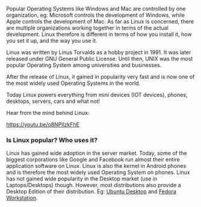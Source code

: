 Popular Operating Systems like Windows and Mac are controlled by one organization, eg: Microsoft controls the development of Windows, while Apple controls the development of Mac. As far as Linux is concerned, there are multiple organizations working together in terms of the actual development. Linux therefore is different in terms of how you install it, how you set it up, and the way you use it.

Linux was written by Linus Torvalds as a hobby project in 1991. It was later released under GNU General Public License. Until then, UNIX was the most popular Operating System among universities and businesses.

After the release of Linux, it gained in popularity very fast and is now one of the most widely used Operating Systems in the world.

Today Linux powers everything from mini devices (IOT devices), phones, desktops, servers, cars and what not!

Hear from the mind behind Linux:

https://youtu.be/o8NPllzkFhE
### Is Linux popular? Who uses it?

Linux has gained wide adoption in the server market. Today, some of the biggest corporations like Google and Facebook run almost their entire application software on Linux. Linux is also the kernel in Android phones and is therefore the most widely used Operating System on phones. Linux has not gained wide popularity in the Desktop market (use in Laptops/Desktops) though. However, most distributions also provide a Desktop Edition of their distribution. Eg: [Ubuntu Desktop](https://www.ubuntu.com/desktop) and [Fedora Workstation](https://getfedora.org/en/workstation/).